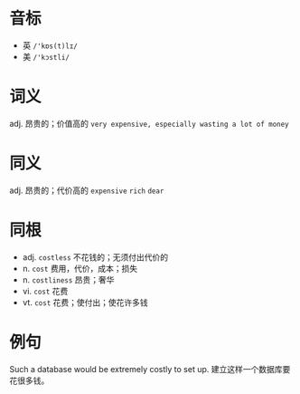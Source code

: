 # 音标

- 英 `/'kɒs(t)lɪ/`
- 美 `/'kɔstli/`

# 词义

adj. 昂贵的；价值高的
`very expensive, especially wasting a lot of money`

# 同义

adj. 昂贵的；代价高的
`expensive` `rich` `dear`

# 同根

- adj. `costless` 不花钱的；无须付出代价的
- n. `cost` 费用，代价，成本；损失
- n. `costliness` 昂贵；奢华
- vi. `cost` 花费
- vt. `cost` 花费；使付出；使花许多钱

# 例句

Such a database would be extremely costly to set up.
建立这样一个数据库要花很多钱。


